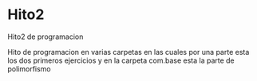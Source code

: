 # Hito2
Hito2 de programacion


Hito de programacion en varias carpetas en las cuales por una parte esta los dos primeros ejercicios
y en la carpeta com.base esta la parte de polimorfismo
